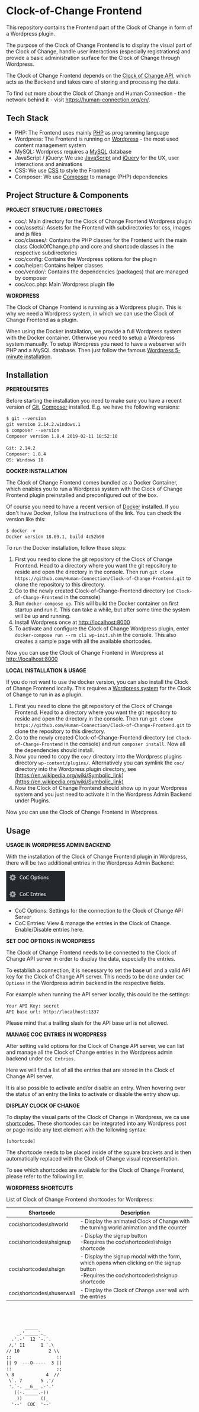# Clock-of-Change Frontend

This repository contains the Frontend part of the Clock of Change in form of a Wordpress plugin.

The purpose of the Clock of Change Frontend is to display the visual part of the Clock of Change, 
handle user interactions (especially registrations) and provide a basic administration surface for the Clock of Change through Wordpress.

The Clock of Change Frontend depends on the [Clock of Change API](https://github.com/Human-Connection/Clock-of-Change-API),
which acts as the Backend and takes care of storing and processing the data.

To find out more about the Clock of Change and Human Connection - the network behind it - visit https://human-connection.org/en/.

## Tech Stack

* PHP: The Frontend uses mainly [PHP](http://php.net/) as programming language
* Wordpress: The Frontend is running on [Wordpress](https://wordpress.org/download/) - the most used content management system
* MySQL: Wordpress requires a [MySQL](https://www.mysql.com) database 
* JavaScript / jQuery: We use [JavaScript](https://developer.mozilla.org/en-US/docs/Web/JavaScript) and [jQuery](https://jquery.com/) for the UX, user interactions and animations
* CSS: We use [CSS](https://developer.mozilla.org/en-US/docs/Learn/Getting_started_with_the_web/CSS_basics) to style the Frontend
* Composer: We use [Composer](https://getcomposer.org/) to manage (PHP) dependencies

## Project Structure & Components

**PROJECT STRUCTURE / DIRECTORIES**

* coc/: Main directory for the Clock of Change Frontend Wordpress plugin
* coc/assets/: Assets for the Frontend with subdirectories for css, images and js files
* coc/classes/: Contains the PHP classes for the Frontend with the main class ClockOfChange.php 
and core and shortcode classes in the respective subdirectories
* coc/config: Contains the Wordpress options for the plugin
* coc/helper: Contains helper classes
* coc/vendor/: Contains the dependencies (packages) that are managed by composer
* coc/coc.php: Main Wordpress plugin file

**WORDPRESS**

The Clock of Change Frontend is running as a Wordpress plugin. This is why we need a Wordpress system, 
in which we can use the Clock of Change Frontend as a plugin.

When using the Docker installation, we provide a full Wordpress system with the Docker container.
Otherwise you need to setup a Wordpress system manually. To setup Wordpress you need to have a webserver with PHP and a MySQL database. 
Then just follow the famous [Wordpress 5-minute installation](https://codex.wordpress.org/Installing_WordPress#Famous_5-Minute_Installation).


## Installation

**PREREQUESITES**

Before starting the installation you need to make sure you have a recent version of [Git](https://git-scm.com/), [Composer](https://getcomposer.org/) installed. 
E.g. we have the following versions:
```
$ git --version
git version 2.14.2.windows.1
$ composer --version
Composer version 1.8.4 2019-02-11 10:52:10

Git: 2.14.2
Composer: 1.8.4
OS: Windows 10
```

**DOCKER INSTALLATION**

The Clock of Change Frontend comes bundled as a Docker Container, which enables you to run a Wordpress system 
with the Clock of Change Frontend plugin preinstalled and preconfigured out of the box.

Of course you need to have a recent version of [Docker](https://www.docker.com/get-started) installed. If you don't have Docker, follow the instructions of the link.
You can check the version like this:
```
$ docker -v
Docker version 18.09.1, build 4c52b90
``` 

To run the Docker installation, follow these steps:
1. First you need to clone the git repository of the Clock of Change Frontend. Head to a directory where you want the git repository to reside
and open the directory in the console. Then run `git clone https://github.com/Human-Connection/Clock-of-Change-Frontend.git` to clone the repository to this directory.
2. Go to the newly created Clock-of-Change-Frontend directory (`cd Clock-of-Change-Frontend` in the console)
3. Run `docker-compose up`. This will build the Docker container on first startup and run it. This can take a while, but after some time the system will be up and running.
4. Install Wordpress once at [http://localhost:8000](http://localhost:8000)
4. To activate and configure the Clock of Change Wordpress plugin, enter `docker-compose run --rm cli wp-init.sh` in the console. 
This also creates a sample page with all the available shortcodes.

Now you can use the Clock of Change Frontend in Wordpress at [http://localhost:8000](http://localhost:8000)

**LOCAL INSTALLATION & USAGE**

If you do not want to use the docker version, you can also install the Clock of Change Frontend locally. 
This requires a [Wordpress system](#project-structure-&-components) for the Clock of Change to run in as a plugin.

1. First you need to clone the git repository of the Clock of Change Frontend. Head to a directory where you want the git repository to reside
and open the directory in the console. Then run `git clone https://github.com/Human-Connection/Clock-of-Change-Frontend.git` to clone the repository to this directory.
2. Go to the newly created Clock-of-Change-Frontend directory (`cd Clock-of-Change-Frontend` in the console) and run `composer install`.
Now all the dependencies should install.
3. Now you need to copy the `coc/` directory into the Wordpress plugins directory `wp-content/plugins/`. 
Alternatively you can symlink the `coc/` directory into the Wordpress plugin directory, see [https://en.wikipedia.org/wiki/Symbolic_link](https://en.wikipedia.org/wiki/Symbolic_link)
4. Now the Clock of Change Frontend should show up in your Wordpress system and you just need to activate it in the Wordpress Admin Backend under Plugins.

Now you can use the Clock of Change Frontend in Wordpress.

## Usage

**USAGE IN WORDPRESS ADMIN BACKEND**

With the installation of the Clock of Change Frontend plugin in Wordpress, there will be two additional entries in the Wordpress Admin Backend:

![Clock of Change Wordpress Backend](documentation/coc-wordpress-backend.png)

* CoC Options: Settings for the connection to the Clock of Change API Server
* CoC Entries: View & manage the entries in the Clock of Change. Enable/Disable entries here.

**SET COC OPTIONS IN WORDPRESS**

The Clock of Change Frontend needs to be connected to the Clock of Change API server in order to display the data, especially the entries.

To establish a connection, it is necessary to set the base url and a valid API key for the Clock of Change API server. 
This needs to be done under `CoC Options` in the Wordpress admin backend in the respective fields.

For example when running the API server locally, this could be the settings:
```
Your API Key: secret
API base url: http://localhost:1337
```

Please mind that a trailing slash for the API base url is not allowed.

**MANAGE COC ENTRIES IN WORDPRESS**

After setting valid options for the Clock of Change API server, we can list and manage all the Clock of Change entries 
in the Wordpress admin backend under `CoC Entries`.

Here we will find a list of all the entries that are stored in the Clock of Change API server.

It is also possible to activate and/or disable an entry. When hovering over the status of an entry the links to activate or disable the entry show up.

**DISPLAY CLOCK OF CHANGE**

To display the visual parts of the Clock of Change in Wordpress, we ca use [shortcodes](https://codex.wordpress.org/Shortcode).
These shortcodes can be integrated into any Wordpress post or page inside any text element with the following syntax:

```
[shortcode]
```

The shortcode needs to be placed inside of the square brackets and is then automatically replaced with the Clock of Change visual representation.

To see which shortcodes are available for the Clock of Change Frontend, please refer to the following list.

**WORDPRESS SHORTCUTS**

List of Clock of Change Frontend shortcodes for Wordpress:

| Shortcode | Description |
|---|---|
| coc\shortcodes\shworld | - Display the animated Clock of Change with the turning world animation and the counter |
| coc\shortcodes\shsignup | - Display the signup button<br/>-Requires the coc\shortcodes\shsign shortcode |
| coc\shortcodes\shsign | - Display the signup modal with the form, which opens when clicking on the signup button<br/>-Requires the coc\shortcodes\shsignup shortcode |
| coc\shortcodes\shuserwall | - Display the Clock of Change user wall with the entries |


<br/>
<br/>

```
       _____
    _.'_____`._
  .'.-'  12 `-.`.
 /,' 11      1 `.\
// 10           2 \\
;;                 ::
|| 9  ---O-----  3 ||
::                 ;;
\ 8            4  //
 \`. 7       5 ,'/
 '.`-. __6__ .-'.'
   ((-._____.-))
   _))       ((_
  '--'  COC  '--'
```
